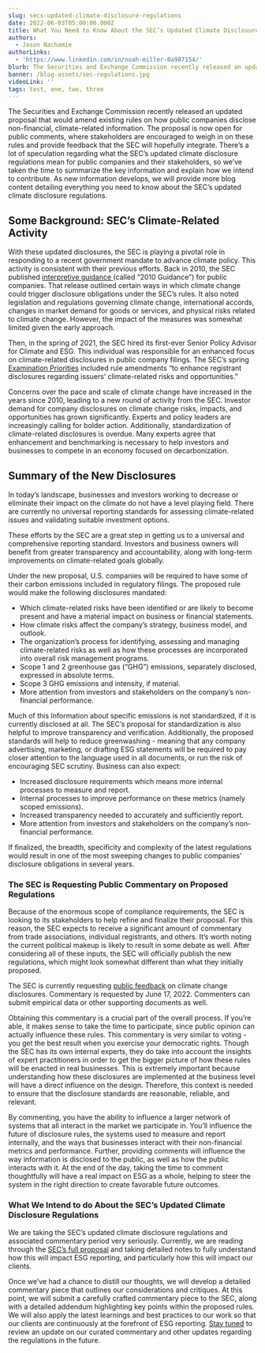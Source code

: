 ```yaml
---
slug: secs-updated-climate-disclosure-regulations
date: 2022-06-03T05:00:00.000Z
title: What You Need to Know About the SEC’s Updated Climate Disclosure Regulations
authors:
  - Jason Nachamie
authorLinks:
  - 'https://www.linkedin.com/in/noah-miller-0a987154/'
blurb: The Securities and Exchange Commission recently released an updated proposal that would amend existing rules on how public companies disclose non-financial, climate-related information. The proposal is now open for public comments, where stakeholders are encouraged to weigh in on these rules and provide feedback that the SEC will hopefully integrate.
banner: /blog-assets/sec-regulations.jpg
videoLink: ''
tags: test, one, two, three
---
```


<p class="mb-8 text-gray-500 indent-8">The Securities and Exchange Commission recently released an updated proposal that would amend existing rules on how public companies disclose non-financial, climate-related information. The proposal is now open for public comments, where stakeholders are encouraged to weigh in on these rules and provide feedback that the SEC will hopefully integrate. There’s a lot of speculation regarding what the SEC’s updated climate disclosure regulations mean for public companies and their stakeholders, so we’ve taken the time to summarize the key information and explain how we intend to contribute. As new information develops, we will provide more blog content detailing everything you need to know about the SEC’s updated climate disclosure regulations.</p>

<h2 class="mb-4 h2">Some Background: SEC’s Climate-Related Activity</h2>

<p class="mb-8">
With these updated disclosures, the SEC is playing a pivotal role in responding to a recent government mandate to advance climate policy. This activity is consistent with their previous efforts. Back in 2010, the SEC published <a class="font-medium text-blue-500 hover:text-blue-700"  href="https://www.sec.gov/rules/interp/2010/33-9106.pdf" target="_blank" rel="noreferrer">interpretive guidance </a>(called “2010 Guidance”) for public companies. That release outlined certain ways in which climate change could trigger disclosure obligations under the SEC’s rules. It also noted legislation and regulations governing climate change, international accords, changes in market demand for goods or services, and physical risks related to climate change. However, the impact of the measures was somewhat limited given the early approach.
</p>

<p class="mb-8">
Then, in the spring of 2021, the SEC hired its first-ever Senior Policy Advisor for Climate and ESG. This individual was responsible for an enhanced focus on climate-related disclosures in public company filings. The SEC’s spring <a class="font-medium text-blue-500 hover:text-blue-700"  href="https://www.sec.gov/news/press-release/2021-39" target="_blank" rel="noreferrer">Examination Priorities</a> included rule amendments “to enhance registrant disclosures regarding issuers’ climate-related risks and opportunities.”
</p>

<p class="mb-12">
Concerns over the pace and scale of climate change have increased in the years since 2010, leading to a new round of activity from the SEC. Investor demand for company disclosures on climate change risks, impacts, and opportunities has grown significantly. Experts and policy leaders are increasingly calling for bolder action. Additionally, standardization of climate-related disclosures is overdue. Many experts agree that enhancement and benchmarking is necessary to help investors and businesses to compete in an economy focused on decarbonization.
</p>

<h2 class="mb-4 h2">Summary of the New Disclosures</h2>

<p class="mb-8">
In today’s landscape, businesses and investors working to decrease or eliminate their impact on the climate do not have a level playing field. There are currently no universal reporting standards for assessing climate-related issues and validating suitable investment options.
</p>

<p class="mb-8">
These efforts by the SEC are a great step in getting us to a universal and comprehensive reporting standard. Investors and business owners will benefit from greater transparency and accountability, along with long-term improvements on climate-related goals globally.
</p>

<p class="mb-8">
Under the new proposal, U.S. companies will be required to have some of their carbon emissions included in regulatory filings. The proposed rule would make the following disclosures mandated:
    <ul class="mb-8 list-disc">
    <li>Which climate-related risks have been identified or are likely to become present and have a material impact on business or financial statements.</li>
    <li>How climate risks affect the company’s strategy, business model, and outlook.</li>
    <li>The organization’s process for identifying, assessing and managing climate-related risks as well as how these processes are incorporated into overall risk management programs.</li>
    <li>Scope 1 and 2 greenhouse gas (“GHG”) emissions, separately disclosed, expressed in absolute terms.</li>
    <li>Scope 3 GHG emissions and intensity, if material.</li>
    <li>More attention from investors and stakeholders on the company’s non-financial performance.</li>
    </ul>
</p>

<p class="mb-8">
Much of this Information about specific emissions is not standardized, if it is currently disclosed at all. The SEC’s proposal for standardization is also helpful to improve transparency and verification. Additionally, the proposed standards will help to reduce greenwashing - meaning that any company advertising, marketing, or drafting ESG statements will be required to pay closer attention to the language used in all documents, or run the risk of encouraging SEC scrutiny. Business can also expect:
    <ul class="mb-8 list-disc">
    <li>Increased disclosure requirements which means more internal processes to measure and report.
</li>
    <li>Internal processes to improve performance on these metrics (namely scoped emissions).
</li>
    <li>Increased transparency needed to accurately and sufficiently report. </li>
    <li>More attention from investors and stakeholders on the company’s non-financial performance.</li>
    </ul>
</p>

<p class="mb-12">
If finalized, the breadth, specificity and complexity of the latest regulations would result in one of the most sweeping changes to public companies’ disclosure obligations in several years.
</p>

<h3 class="mb-4 h3">The SEC is Requesting Public Commentary on Proposed Regulations</h3>

<p class="mb-8">
Because of the enormous scope of compliance requirements, the SEC is looking to its stakeholders to help refine and finalize their proposal. For this reason, the SEC expects to receive a significant amount of commentary from trade associations, individual registrants, and others. It’s worth noting the current political makeup is likely to result in some debate as well. After considering all of these inputs, the SEC will officially publish the new regulations, which might look somewhat different than what they initially proposed.
</p>

<p class="mb-8">
The SEC is currently requesting <a class="font-medium text-blue-500 hover:text-blue-700"  href="https://www.sec.gov/news/public-statement/lee-climate-change-disclosures" target="_blank" rel="noreferrer">public feedback</a> on climate change disclosures. Commentary is requested by June 17, 2022. Commenters can submit empirical data or other supporting documents as well.
</p>

<p class="mb-8">
Obtaining this commentary is a crucial part of the overall process. If you’re able, it makes sense to take the time to participate, since public opinion can actually influence these rules. This commentary is very similar to voting - you get the best result when you exercise your democratic rights. Though the SEC has its own internal experts, they do take into account the insights of expert practitioners in order to get the bigger picture of how these rules will be enacted in real businesses. This is extremely important because understanding how these disclosures are implemented at the business level will have a direct influence on the design. Therefore, this context is needed to ensure that the disclosure standards are reasonable, reliable, and relevant.
</p>

<p class="mb-12">
By commenting, you have the ability to influence a larger network of systems that all interact in the market we participate in. You’ll influence the future of disclosure rules, the systems used to measure and report internally, and the ways that businesses interact with their non-financial metrics and performance. Further, providing comments will influence the way information is disclosed to the public, as well as how the public interacts with it. At the end of the day, taking the time to comment thoughtfully will have a real impact on ESG as a whole, helping to steer the system in the right direction to create favorable future outcomes.
</p>

<h3 class="mb-4 h3">What We Intend to do About the SEC’s Updated Climate Disclosure Regulations</h3>

<p class="mb-8">
We are taking the SEC’s updated climate disclosure regulations and associated commentary period very seriously. Currently, we are reading through the <a class="font-medium text-blue-500 hover:text-blue-700"  href="https://www.sec.gov/rules/proposed/2022/33-11042.pdf" target="_blank" rel="noreferrer">SEC’s full proposal</a> and taking detailed notes to fully understand how this will impact ESG reporting, and particularly how this will impact our clients.
</p>

<p class="mb-12">
Once we’ve had a chance to distill our thoughts, we will develop a detailed commentary piece that outlines our considerations and critiques. At this point, we will submit a carefully crafted commentary piece to the SEC, along with a detailed addendum highlighting key points within the proposed rules. We will also apply the latest learnings and best practices to our work so that our clients are continuously at the forefront of ESG reporting. <a class="font-medium text-blue-500 hover:text-blue-700"  href="https://rhoimpact.com/esg-blog">Stay tuned</a> to review an update on our curated commentary and other updates regarding the regulations in the future.
</p>
